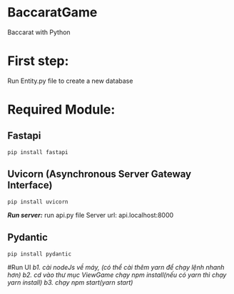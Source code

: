 # BaccaratGame
 Baccarat with Python

# First step:
 Run Entity.py file to create a new database

# Required Module:
 ## Fastapi
    pip install fastapi
 ## Uvicorn (Asynchronous Server Gateway Interface)
    pip install uvicorn
 ***Run server:***
   run api.py file
   Server url: api.localhost:8000
 ## Pydantic
    pip install pydantic
#Run UI
   *b1. cài nodeJs về máy, (có thể cài thêm yarn để chạy lệnh nhanh hơn)*
   *b2. cd vào thư mục ViewGame chạy npm install(nếu có yarn thì chạy yarn install)*
   *b3. chạy npm start(yarn start)*
